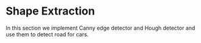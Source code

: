 # Shape Extraction
In this section we implement Canny edge detector and Hough detector and use them to detect road for cars.
